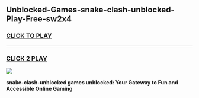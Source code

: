 
## Unblocked-Games-snake-clash-unblocked-Play-Free-sw2x4
<h3>
<a href="https://premium76.site?title=snake-clash-unblocked&ref=21A">CLICK TO PLAY</a></h3>
<hr>

<h3>
<a href="https://premium76.site?title=snake-clash-unblocked&ref=21A">CLICK 2 PLAY</a>
  
</h3>

<a href="https://premium76.site?title=snake-clash-unblocked&ref=21A"><img src="https://clearcache.store/games.png"></a>


**snake-clash-unblocked games unblocked: Your Gateway to Fun and Accessible Online Gaming**
